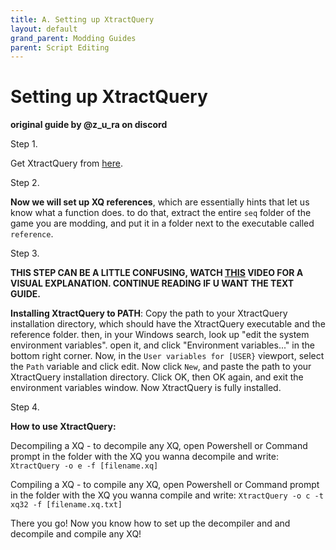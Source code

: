 ```yaml
---
title: A. Setting up XtractQuery
layout: default
grand_parent: Modding Guides
parent: Script Editing
---
```


# Setting up XtractQuery
**original guide by @z_u_ra on discord**



Step 1. 

Get XtractQuery from [here](https://github.com/onepiecefreak3/XtractQuery/releases/latest).

Step 2. 

**Now we will set up XQ references**, which are essentially hints that let us know what a function does. to do that, extract the entire `seq` folder of the game you are modding, and put it in a folder next to the executable called `reference`.

Step 3. 

**THIS STEP CAN BE A LITTLE CONFUSING, WATCH [THIS](https://www.youtube.com/watch?v=30hn6VrURUs) VIDEO FOR A VISUAL EXPLANATION. CONTINUE READING IF U WANT THE TEXT GUIDE.**

**Installing XtractQuery to PATH**: Copy the path to your XtractQuery installation directory, which should have the XtractQuery executable and the reference folder. then, in your Windows search, look up "edit the system environment variables". open it, and click "Environment variables..." in the bottom right corner. Now, in the `User variables for [USER}` viewport, select the `Path` variable and click edit. Now click `New`, and paste the path to your XtractQuery installation directory. Click OK, then OK again, and exit the environment variables window. Now XtractQuery is fully installed. 

Step 4.

**How to use XtractQuery:**

Decompiling a XQ - to decompile any XQ, open Powershell or Command prompt in the folder with the XQ you wanna decompile and write: `XtractQuery -o e -f [filename.xq]`

Compiling a XQ -  to compile any XQ, open Powershell or Command prompt in the folder with the XQ you wanna compile and write: `XtractQuery -o c -t xq32 -f [filename.xq.txt]`

There you go! Now you know how to set up the decompiler and and decompile and compile any XQ!